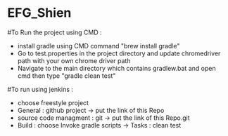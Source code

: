 # EFG_Shien


#To Run the project using CMD :
- install gradle using CMD command "brew install gradle" 
- Go to test.properties in the project directory and update chromedriver path with your own chrome driver path
- Navigate to the main directory which contains gradlew.bat and open cmd then type "gradle clean test"

#To run using jenkins :
- choose freestyle project 
- General : github project -> put the link of this Repo
- source code managment :  git -> put the link of this Repo.git
- Build : choose Invoke gradle scripts -> Tasks : clean test 
